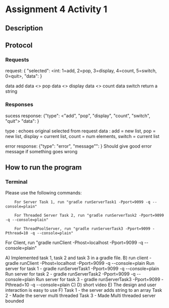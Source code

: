 # Assignment 4 Activity 1
## Description


## Protocol

### Requests
request: { "selected": <int: 1=add, 2=pop, 3=display, 4=count, 5=switch,
0=quit>, "data": <thing to send>}

  data <string> add
  data <> pop
  data <> display
  data <> count
  data <int> <int> switch return a string

### Responses

sucess response: {"type": <"add",
"pop", "display", "count", "switch", "quit"> "data": <thing to return> }

type <String>: echoes original selected from request
data <string>: add = new list, pop = new list, display = current list, count = num elements, switch = current list


error response: {"type": "error", "message"": <error string> }
Should give good error message if something goes wrong


## How to run the program
### Terminal
Please use the following commands:
```
    For Server Task 1, run "gradle runServerTask1 -Pport=9099 -q --console=plain"
```
```
    For Threaded Server Task 2, run "gradle runServerTask2 -Pport=9099 -q --console=plain"
```
```   
    For ThreadPoolServer, run "gradle runServerTask3 -Pport=9099 -Pthread=10 -q --console=plain"
```   


For Client, run "gradle runClient -Phost=localhost -Pport=9099 -q --console=plain"




A) Implemented task 1, task 2 and task 3 in a gradle file. 
B) run client - gradle runClient -Phost=localhost -Pport=9099 -q --console=plain
   Run server for task 1 - gradle runServerTask1 -Pport=9099 -q --console=plain
   Run server for task 2 - gradle runServerTask2 -Pport=9099 -q --console=plain
   Run server for task 3 - gradle runServerTask3 -Pport=9099 -Pthread=10 -q --console=plain
C) 
D) short video
E) The design and user interaction is easy to use
F) Task 1 - the server adds string to an array
   Task 2 - Made the server multi threaded
   Task 3 - Made Multi threaded server bounded